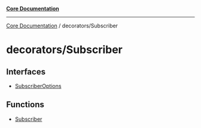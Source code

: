 [**Core Documentation**](../../README.md)

***

[Core Documentation](../../README.md) / decorators/Subscriber

# decorators/Subscriber

## Interfaces

- [SubscriberOptions](interfaces/SubscriberOptions.md)

## Functions

- [Subscriber](functions/Subscriber.md)
